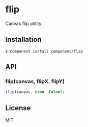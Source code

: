 
# flip

  Canvas flip utility.

## Installation

    $ component install component/flip

## API

### flip(canvas, flipX, flipY)

```js
flip(canvas, true, false);
```

## License

  MIT
